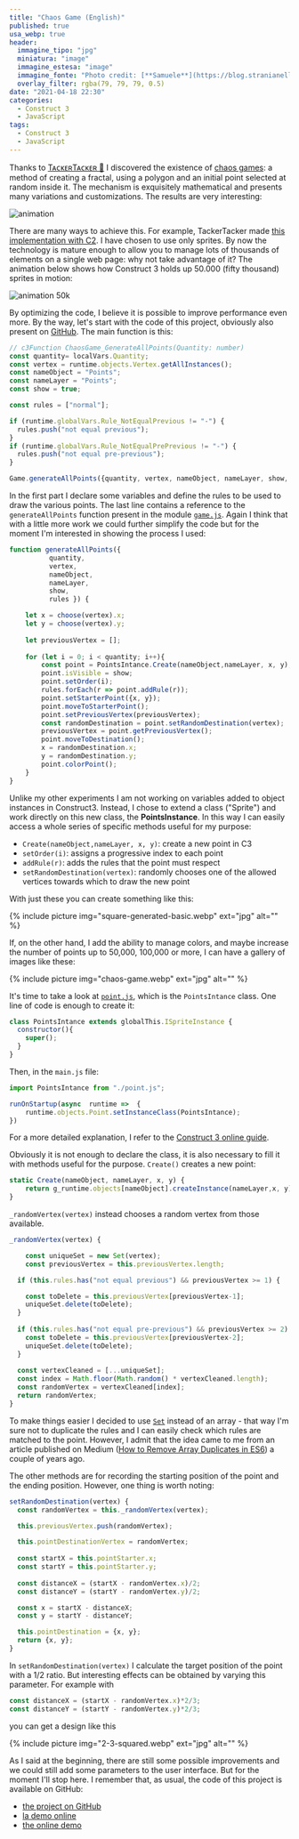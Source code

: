 ```yaml
---
title: "Chaos Game (English)"
published: true
usa_webp: true
header:
  immagine_tipo: "jpg"
  miniatura: "image"
  immagine_estesa: "image"
  immagine_fonte: "Photo credit: [**Samuele**](https://blog.stranianelli.com/)"
  overlay_filter: rgba(79, 79, 79, 0.5)
date: "2021-04-18 22:30"
categories:
  - Construct 3
  - JavaScript
tags:
  - Construct 3
  - JavaScript
---
```


Thanks to [TᴀᴄᴋᴇʀTᴀᴄᴋᴇʀ 🐰](https://twitter.com/2xTacker) I discovered the existence of [chaos games](https://en.wikipedia.org/wiki/Chaos_game): a method of creating a fractal, using a polygon and an initial point selected at random inside it. The mechanism is exquisitely mathematical and presents many variations and customizations. The results are very interesting:

![animation](https://raw.githubusercontent.com/el3um4s/strani-anelli-blog/master/_posts/2021/2021-04-18-chaos-game/animation.gif)

There are many ways to achieve this. For example, TackerTacker made [this implementation with C2](https://chaosgame.netlify.app/). I have chosen to use only sprites. By now the technology is mature enough to allow you to manage lots of thousands of elements on a single web page: why not take advantage of it? The animation below shows how Construct 3 holds up 50.000 (fifty thousand) sprites in motion:

![animation 50k](https://raw.githubusercontent.com/el3um4s/strani-anelli-blog/master/_posts/2021/2021-04-18-chaos-game/chaos-game-test-06-50kpoints.gif)

By optimizing the code, I believe it is possible to improve performance even more. By the way, let's start with the code of this project, obviously also present on [GitHub](https://github.com/el3um4s/construct-demo). The main function is this:

```js
// c3Function ChaosGame_GenerateAllPoints(Quantity: number)
const quantity= localVars.Quantity;
const vertex = runtime.objects.Vertex.getAllInstances();
const nameObject = "Points";
const nameLayer = "Points";
const show = true;

const rules = ["normal"];

if (runtime.globalVars.Rule_NotEqualPrevious != "-") {
  rules.push("not equal previous");
}
if (runtime.globalVars.Rule_NotEqualPrePrevious != "-") {
  rules.push("not equal pre-previous");
}

Game.generateAllPoints({quantity, vertex, nameObject, nameLayer, show, rules});
```
In the first part I declare some variables and define the rules to be used to draw the various points. The last line contains a reference to the `generateAllPoints` function present in the module [`game.js`](https://github.com/el3um4s/construct-demo/blob/master/template/019-chaos-game/source/files/scripts/game.js). Again I think that with a little more work we could further simplify the code but for the moment I'm interested in showing the process I used: 

```js
function generateAllPoints({ 
          quantity,
          vertex, 
          nameObject, 
          nameLayer, 
          show, 
          rules }) {

	let x = choose(vertex).x;
	let y = choose(vertex).y;
	
	let previousVertex = [];
	
	for (let i = 0; i < quantity; i++){
		const point = PointsIntance.Create(nameObject,nameLayer, x, y);
		point.isVisible = show;
		point.setOrder(i);
		rules.forEach(r => point.addRule(r));
		point.setStarterPoint({x, y});
 		point.moveToStarterPoint();
		point.setPreviousVertex(previousVertex);
		const randomDestination = point.setRandomDestination(vertex);
		previousVertex = point.getPreviousVertex();
 		point.moveToDestination();
		x = randomDestination.x;
		y = randomDestination.y;
		point.colorPoint();
	}	
}
```

Unlike my other experiments I am not working on variables added to object instances in Construct3. Instead, I chose to extend a class ("Sprite") and work directly on this new class, the **PointsInstance**. In this way I can easily access a whole series of specific methods useful for my purpose:

- `Create(nameObject,nameLayer, x, y)`: create a new point in C3
- `setOrder(i)`: assigns a progressive index to each point
- `addRule(r)`: adds the rules that the point must respect
- `setRandomDestination(vertex)`: randomly chooses one of the allowed vertices towards which to draw the new point

With just these you can create something like this:

{% include picture img="square-generated-basic.webp" ext="jpg" alt="" %}

If, on the other hand, I add the ability to manage colors, and maybe increase the number of points up to 50,000, 100,000 or more, I can have a gallery of images like these:

{% include picture img="chaos-game.webp" ext="jpg" alt="" %}

It's time to take a look at [`point.js`](https://github.com/el3um4s/construct-demo/blob/master/template/019-chaos-game/source/files/scripts/point.js), which is the `PointsIntance` class. One line of code is enough to create it:

```js
class PointsIntance extends globalThis.ISpriteInstance {
  constructor(){
    super();
  }
}
```

Then, in the `main.js` file:

```js
import PointsIntance from "./point.js";

runOnStartup(async  runtime =>  { 
	runtime.objects.Point.setInstanceClass(PointsIntance);
})
```

For a more detailed explanation, I refer to the [Construct 3 online guide](https://www.construct.net/en/make-games/manuals/construct-3/scripting/guides/subclassing-instances).

Obviously it is not enough to declare the class, it is also necessary to fill it with methods useful for the purpose. `Create()` creates a new point:

```js
static Create(nameObject, nameLayer, x, y) {
	return g_runtime.objects[nameObject].createInstance(nameLayer,x, y);
}
```

`_randomVertex(vertex)` instead chooses a random vertex from those available.

```js
_randomVertex(vertex) {

	const uniqueSet = new Set(vertex);
	const previousVertex = this.previousVertex.length;

  if (this.rules.has("not equal previous") && previousVertex >= 1) {

    const toDelete = this.previousVertex[previousVertex-1];
    uniqueSet.delete(toDelete);
  }
      
  if (this.rules.has("not equal pre-previous") && previousVertex >= 2) {
    const toDelete = this.previousVertex[previousVertex-2];
    uniqueSet.delete(toDelete);
  }
  
  const vertexCleaned = [...uniqueSet];
  const index = Math.floor(Math.random() * vertexCleaned.length);
  const randomVertex = vertexCleaned[index];
  return randomVertex;
}
```
To make things easier I decided to use [`Set`](https://developer.mozilla.org/en-US/docs/Web/JavaScript/Reference/Global_Objects/Set) instead of an array - that way I'm sure not to duplicate the rules and I can easily check which rules are matched to the point. However, I admit that the idea came to me from an article published on Medium ([How to Remove Array Duplicates in ES6](https://medium.com/dailyjs/how-to-remove-array-duplicates-in-es6-5daa8789641c)) a couple of years ago.

The other methods are for recording the starting position of the point and the ending position. However, one thing is worth noting:

```js
setRandomDestination(vertex) {
  const randomVertex = this._randomVertex(vertex);

  this.previousVertex.push(randomVertex);

  this.pointDestinationVertex = randomVertex;
  
  const startX = this.pointStarter.x;
  const startY = this.pointStarter.y;
  
  const distanceX = (startX - randomVertex.x)/2;
  const distanceY = (startY - randomVertex.y)/2;

  const x = startX - distanceX;
  const y = startY - distanceY;

  this.pointDestination = {x, y};
  return {x, y};
}
```

In `setRandomDestination(vertex)` I calculate the target position of the point with a 1/2 ratio. But interesting effects can be obtained by varying this parameter. For example with

```js
const distanceX = (startX - randomVertex.x)*2/3;
const distanceY = (startY - randomVertex.y)*2/3;
```

you can get a design like this

{% include picture img="2-3-squared.webp" ext="jpg" alt="" %}

As I said at the beginning, there are still some possible improvements and we could still add some parameters to the user interface. But for the moment I'll stop here. I remember that, as usual, the code of this project is available on GitHub:

- [the project on GitHub](https://github.com/el3um4s/construct-demo)
- [la demo online](https://c3demo.stranianelli.com/template/019-chaos-game/demo/)
- [the online demo](https://www.patreon.com/el3um4s)
